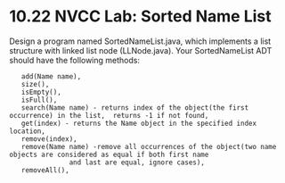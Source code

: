 # 10.22 NVCC Lab: Sorted Name List

Design a program named SortedNameList.java, which implements a list structure with linked list node (LLNode.java). Your SortedNameList ADT should have the following methods:
```
   add(Name name), 
   size(),
   isEmpty(),
   isFull(),  
   search(Name name) - returns index of the object(the first occurrence) in the list,  returns -1 if not found, 
   get(index) - returns the Name object in the specified index location, 
   remove(index), 
   remove(Name name) -remove all occurrences of the object(two name objects are considered as equal if both first name 
               and last are equal, ignore cases),  
   removeAll(), 
```
